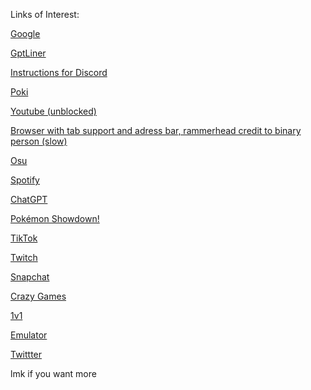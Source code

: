 Links of Interest:

[Google](https://google.com)

[GptLiner](https://getliner.com/en/liner-chat?didSignUp=false)

[Instructions for Discord](https://docs.google.com/document/d/1rD70xPtpvruvXCNjcKWJLGWeBGl1KIxG5EdP6DZvgyo/edit?usp=sharing)
 
[Poki](https://poki.com)

[Youtube (unblocked)](https://youtube.com)

[Browser with tab support and adress bar, rammerhead credit to binary person (slow)](https://browser.rammerhead.org)  

[Osu](https://webosu.online)

[Spotify](https://spotify.com/login)

[ChatGPT](https://chat.openai.com/auth/login)

[Pokémon Showdown!](https://play.pokemonshowdown.com)

[TikTok](https://tiktok.com)

[Twitch](https://twitch.com)

[Snapchat](https://web.snapchat.com)

[Crazy Games](https://crazygames.com)

[1v1](https://1v1.lol)

[Emulator](https://MyEmulator.Online)

[Twittter](https://twitter.com/)















































































lmk if you want more
